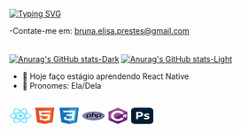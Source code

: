 [![Typing SVG](https://readme-typing-svg.herokuapp.com/?color=56bfa4&size=35&center=true&vCenter=true&width=1000&lines=HELLO,+My+name+is+Bruna+Prestes+Almeida;I'm+17+years+old;I'm+from+Brazil;Im+a+systems+Development+student;Be+Welcome!+:%29)](https://git.io/typing-svg)

-Contate-me em: bruna.elisa.prestes@gmail.com
<br>
<br>
<br>
[![Anurag's GitHub stats-Dark](https://github-readme-stats.vercel.app/api?username=ElisaPrestes&show_icons=true&theme=gotham#gh-dark-mode-only)](https://github.com/anuraghazra/github-readme-stats#gh-dark-mode-only)
[![Anurag's GitHub stats-Light](https://github-readme-stats.vercel.app/api?username=ElisaPrestes&show_icons=true&theme=gotham#gh-light-mode-only)](https://github.com/anuraghazra/github-readme-stats#gh-light-mode-only)
- 🧩 Hoje faço estágio aprendendo React Native 
- 🔋 Pronomes: Ela/Dela

<div style="display: inline_block"><br>
  <img align="center" alt="Rafa-React" height="30" width="40" src="https://raw.githubusercontent.com/devicons/devicon/master/icons/react/react-original.svg">
  <img align="center" alt="Rafa-HTML" height="30" width="40" src="https://raw.githubusercontent.com/devicons/devicon/master/icons/html5/html5-original.svg">
  <img align="center" alt="Rafa-CSS" height="30" width="40" src="https://raw.githubusercontent.com/devicons/devicon/master/icons/css3/css3-original.svg">
  <img align="center" alt="Rafa-Python" height="30" width="40" src="https://raw.githubusercontent.com/devicons/devicon/master/icons/php/php-original.svg">
  <img align="center" alt="Rafa-Csharp" height="30" width="40" src="https://raw.githubusercontent.com/devicons/devicon/master/icons/csharp/csharp-original.svg">
  <img align="center" alt="Rafa-Csharp" height="30" width="40" src="https://raw.githubusercontent.com/devicons/devicon/master/icons/photoshop/photoshop-plain.svg">
</div>
